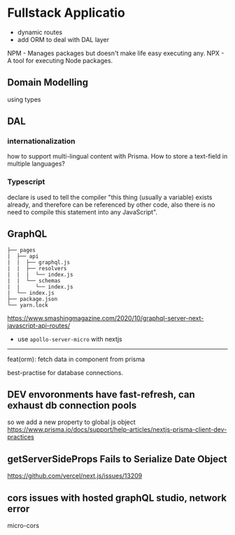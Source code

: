 # Fullstack Applicatio

- dynamic routes
- add ORM to deal with DAL layer

NPM - Manages packages but doesn't make life easy executing any.
NPX - A tool for executing Node packages.

## Domain Modelling

using types

## DAL

### internationalization

how to support multi-lingual content with Prisma.
How to store a text-field in multiple languages?

### Typescript

declare is used to tell the compiler "this thing (usually a variable) exists already,
and therefore can be referenced by other code, also there is no need to compile this statement into any JavaScript".

## GraphQL

```
├── pages
|  ├── api
|  |  ├── graphql.js
|  |  ├── resolvers
|  |  |  └── index.js
|  |  └── schemas
|  |     └── index.js
|  └── index.js
├── package.json
└── yarn.lock
```

https://www.smashingmagazine.com/2020/10/graphql-server-next-javascript-api-routes/

- use `apollo-server-micro` with nextjs

---

feat(orm): fetch data in component from prisma

best-practise for database connections.

## DEV envoronments have fast-refresh, can exhaust db connection pools

so we add a new property to global js object
https://www.prisma.io/docs/support/help-articles/nextjs-prisma-client-dev-practices

## getServerSideProps Fails to Serialize Date Object

https://github.com/vercel/next.js/issues/13209

## cors issues with hosted graphQL studio, network error

micro-cors
